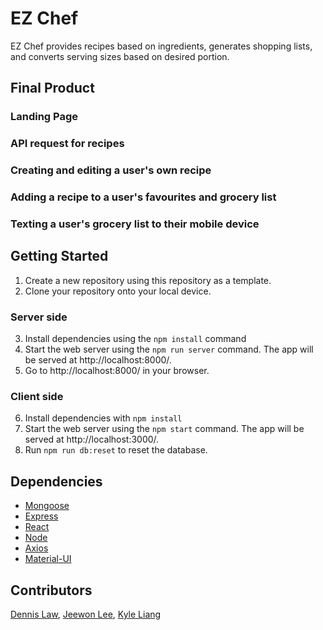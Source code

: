 # EZ Chef

EZ Chef provides recipes based on ingredients, generates shopping lists, and converts serving sizes based on desired portion.

## Final Product

### Landing Page

### API request for recipes

### Creating and editing a user's own recipe

### Adding a recipe to a user's favourites and grocery list

### Texting a user's grocery list to their mobile device

## Getting Started

1. Create a new repository using this repository as a template.
2. Clone your repository onto your local device.

### Server side

3. Install dependencies using the `npm install` command
4. Start the web server using the `npm run server` command. The app will be served at http://localhost:8000/.
5. Go to http://localhost:8000/ in your browser.

### Client side

6. Install dependencies with `npm install`
7. Start the web server using the `npm start` command. The app will be served at http://localhost:3000/.
8. Run `npm run db:reset` to reset the database.

## Dependencies

- [Mongoose](https://github.com/Automattic/mongoose)
- [Express](https://github.com/expressjs/express)
- [React](https://github.com/facebook/react)
- [Node](https://github.com/nodejs/node)
- [Axios](https://github.com/axios/axios)
- [Material-UI](https://github.com/mui-org/material-ui)

## Contributors

[Dennis Law](https://github.com/denn15law), [Jeewon Lee](https://github.com/jjwlee94), [Kyle Liang](https://github.com/kliang1194)
